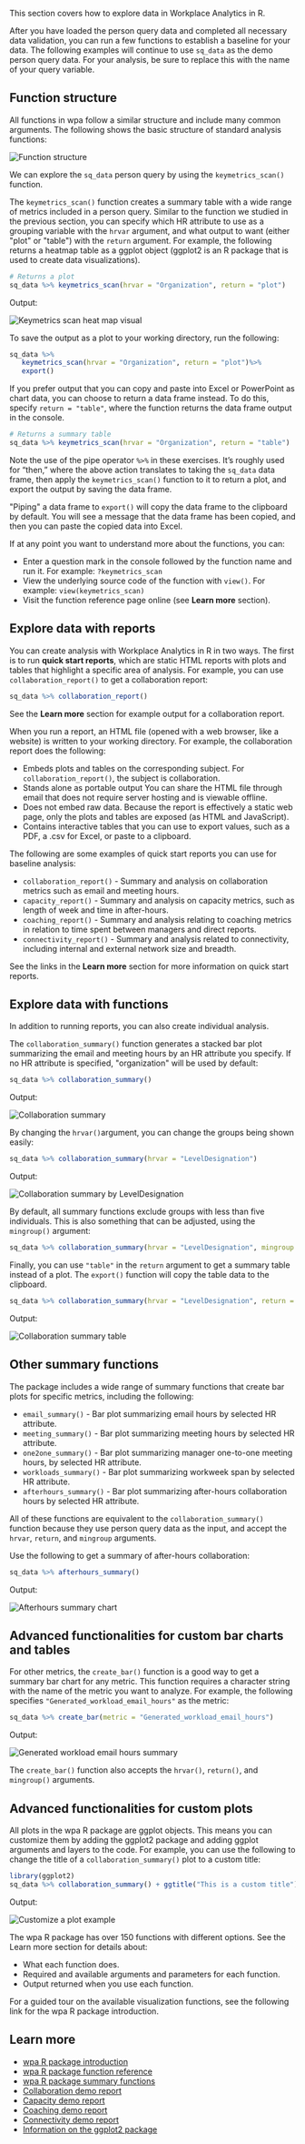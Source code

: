 This section covers how to explore data in Workplace Analytics in R. 

After you have loaded the person query data and completed all necessary data validation, you can run a few functions to establish a baseline for your data. The following examples will continue to use `sq_data` as the demo person query data. For your analysis, be sure to replace this with the name of your query variable. 

## Function structure

All functions in wpa follow a similar structure and include many common arguments. The following shows the basic structure of standard analysis functions:

![Function structure](../media/function-structure.png)

We can explore the `sq_data` person query by using the `keymetrics_scan()` function. 

The `keymetrics_scan()` function creates a summary table with a wide range of metrics included in a person query. Similar to the function we studied in the previous section, you can specify which HR attribute to use as a grouping variable with the `hrvar` argument, and what output to want (either "plot" or "table") with the `return` argument. For example, the following returns a heatmap table as a ggplot object (ggplot2 is an R package that is used to create data visualizations).

```R
# Returns a plot
sq_data %>% keymetrics_scan(hrvar = "Organization", return = "plot")
```

Output:

![Keymetrics scan heat map visual](../media/heatmap.png)

To save the output as a plot to your working directory, run the following:

```R
sq_data %>%
   keymetrics_scan(hrvar = "Organization", return = "plot")%>%
   export()
```

If you prefer output that you can copy and paste into Excel or PowerPoint as chart data, you can choose to return a data frame instead. To do this, specify `return = "table"`, where the function returns the data frame output in the console.

```R
# Returns a summary table
sq_data %>% keymetrics_scan(hrvar = "Organization", return = "table")
```

Note the use of the pipe operator `%>%` in these exercises. It’s roughly used for “then,” where the above action translates to taking the `sq_data` data frame, then apply the `keymetrics_scan()` function to it to return a plot, and export the output by saving the data frame.

"Piping" a data frame to `export()` will copy the data frame to the clipboard by default. You will see a message that the data frame has been copied, and then you can paste the copied data into Excel.

If at any point you want to understand more about the functions, you can:

- Enter a question mark in the console followed by the function name and run it.
For example: `?keymetrics_scan`
- View the underlying source code of the function with `view()`.
For example: `view(keymetrics_scan)`
- Visit the function reference page online (see **Learn more** section).

## Explore data with reports

You can create analysis with Workplace Analytics in R in two ways. The first is to run **quick start reports**, which are static HTML reports with plots and tables that highlight a specific area of analysis. For example, you can use `collaboration_report()` to get a collaboration report:

```R
sq_data %>% collaboration_report()
```

See the **Learn more** section for example output for a collaboration report.

When you run a report, an HTML file (opened with a web browser, like a website) is written to your working directory. For example, the collaboration report does the following:

- Embeds plots and tables on the corresponding subject. For `collaboration_report()`, the subject is collaboration. 
- Stands alone as portable output You can share the HTML file through email that does not require server hosting and is viewable offline. 
- Does not embed raw data. Because the report is effectively a static web page, only the plots and tables are exposed (as HTML and JavaScript).
- Contains interactive tables that you can use to export values, such as a PDF, a .csv for Excel, or paste to a clipboard. 

The following are some examples of quick start reports you can use for baseline analysis:

- `collaboration_report()` - Summary and analysis on collaboration metrics such as email and meeting hours.
- `capacity_report()` - Summary and analysis on capacity metrics, such as length of week and time in after-hours.
- `coaching_report()` - Summary and analysis relating to coaching metrics in relation to time spent between managers and direct reports.
- `connectivity_report()` - Summary and analysis related to connectivity, including internal and external network size and breadth.

See the links in the **Learn more** section for more information on quick start reports.

## Explore data with functions

In addition to running reports, you can also create individual analysis.

The `collaboration_summary()` function generates a stacked bar plot summarizing the email and meeting hours by an HR attribute you specify. If no HR attribute is specified, "organization" will be used by default:

```R
sq_data %>% collaboration_summary()
```


Output:

![Collaboration summary](../media/collaboration-summary.png)


By changing the `hrvar()`argument, you can change the groups being shown easily:

```R
sq_data %>% collaboration_summary(hrvar = "LevelDesignation")
```


Output:

![Collaboration summary by LevelDesignation](../media/collab-summary-level.png)


By default, all summary functions exclude groups with less than five individuals. This is also something that can be adjusted, using the `mingroup()` argument:

```R
sq_data %>% collaboration_summary(hrvar = "LevelDesignation", mingroup = 10)
```

Finally, you can use `"table"` in the `return` argument to get a summary table instead of a plot. The `export()` function will copy the table data to the clipboard.

```R
sq_data %>% collaboration_summary(hrvar = "LevelDesignation", return = "table")
```


Output:

![Collaboration summary table](../media/collab-summary-table.png)


## Other summary functions

The package includes a wide range of summary functions that create bar plots for specific metrics, including the following:

- `email_summary()` - Bar plot summarizing email hours by selected HR attribute.
- `meeting_summary()` - Bar plot summarizing meeting hours by selected HR attribute.
- `one2one_summary()` - Bar plot summarizing manager one-to-one meeting hours, by selected HR attribute.
- `workloads_summary()` - Bar plot summarizing workweek span by selected HR attribute.
- `afterhours_summary()` - Bar plot summarizing after-hours collaboration hours by selected HR attribute.

All of these functions are equivalent to the `collaboration_summary()` function because they use person query data as the input, and accept the `hrvar`, `return`, and `mingroup` arguments.

Use the following to get a summary of after-hours collaboration:

```R
sq_data %>% afterhours_summary()
```


Output:

![Afterhours summary chart](../media/after-hours-summary.png)


## Advanced functionalities for custom bar charts and tables

For other metrics, the `create_bar()` function is a good way to get a summary bar chart for any metric. This function requires a character string with the name of the metric you want to analyze. For example, the following specifies `"Generated_workload_email_hours"` as the metric:

```R
sq_data %>% create_bar(metric = "Generated_workload_email_hours")
```


Output:

![Generated workload email hours summary](../media/gen-workload-summary.png)


The `create_bar()` function also accepts the `hrvar()`, `return()`, and `mingroup()` arguments.


## Advanced functionalities for custom plots

All plots in the wpa R package are ggplot objects. This means you can customize them by adding the ggplot2 package and adding ggplot arguments and layers to the code. For example, you can use the following to change the title of a `collaboration_summary()` plot to a custom title:

```R
library(ggplot2)
sq_data %>% collaboration_summary() + ggtitle("This is a custom title")
```


Output:

![Customize a plot example](../media/customize-plot.png)


The wpa R package has over 150 functions with different options. See the Learn more section for details about:

- What each function does.
- Required and available arguments and parameters for each function.
- Output returned when you use each function.

For a guided tour on the available visualization functions, see the following link for the wpa R package introduction. 

## Learn more

- [wpa R package introduction](https://microsoft.github.io/wpa/analyst_guide.html?azure-portal=true)
- [wpa R package function reference](https://microsoft.github.io/wpa/reference/index.html?azure-portal=true)
- [wpa R package summary functions](https://microsoft.github.io/wpa/analyst_guide_summary.html?azure-portal=true)
- [Collaboration demo report](https://microsoft.github.io/wpa/report-demo/collaboration-report.html?azure-portal=true)
- [Capacity demo report](https://microsoft.github.io/wpa/report-demo/capacity-report.html?azure-portal=true)
- [Coaching demo report](https://microsoft.github.io/wpa/report-demo/coaching-report.html?azure-portal=true)
- [Connectivity demo report](https://microsoft.github.io/wpa/report-demo/connectivity-report.html?azure-portal=true)
- [Information on the ggplot2 package](https://ggplot2.tidyverse.org/?azure-portal=true)